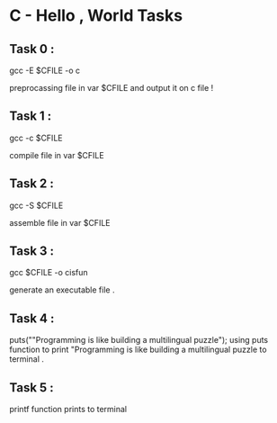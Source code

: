 # C -  Hello , World Tasks


## Task 0 :

   gcc -E $CFILE -o c

preprocassing file in var $CFILE and output it on c file !

## Task 1 :

   gcc -c $CFILE

compile file in var $CFILE

## Task 2 :

   gcc -S $CFILE

assemble file in var $CFILE

## Task 3 :

   gcc $CFILE -o cisfun

generate an executable file .

## Task 4 :

   puts("\"Programming is like building a multilingual puzzle");
   using puts function to print "Programming is like building a multilingual puzzle to terminal .

## Task 5 :

   printf function prints to terminal 
